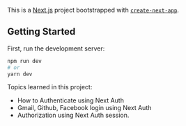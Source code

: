 This is a [Next.js](https://nextjs.org/) project bootstrapped with [`create-next-app`](https://github.com/vercel/next.js/tree/canary/packages/create-next-app).

## Getting Started

First, run the development server:

```bash
npm run dev
# or
yarn dev
```

Topics learned in this project:
- How to Authenticate using Next Auth
- Gmail, Github, Facebook login using Next Auth
- Authorization using Next Auth session.
